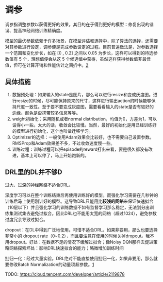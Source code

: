 

<!--
 * @version:
 * @Author:  StevenJokess（蔡舒起） https://github.com/StevenJokess
 * @Date: 2023-10-03 00:59:05
 * @LastEditors:  StevenJokess（蔡舒起） https://github.com/StevenJokess
 * @LastEditTime: 2023-10-03 01:08:08
 * @Description:
 * @Help me: make friends by a867907127@gmail.com and help me get some “foreign” things or service I need in life; 如有帮助，请资助，失业3年了。![支付宝收款码](https://github.com/StevenJokess/d2rl/blob/master/img/%E6%94%B6.jpg)
 * @TODO::
 * @Reference:
-->
# 调参

调参指调整参数以获得更好的效果，其目的在于得到更好的模型：修复出现的错误、提高神经网络训练精确度。

模型的最优参数依赖于许多场景，在模型评估和选择中，除了算法的选择，还需要对其参数进行设定，调参便是完成参数设定的过程。目前普遍做法是，对参数选择一个范围和变化步长，如在 [0 , 0.2] 之间以 0.05 为步长，这样可以得到的待选参数值有 5 个，理想值便会从这 5 个候选值中获得，虽然这样获得参数值非最佳值，但可在计算开销和性能估计之间折中。[2]

## 具体措施

1. 数据预处理：如果输入的state是图片，那么可以进行resize和变成灰度图。进行resize的时候，尽可能保持原来的尺寸，这样进行输出action的时候能够保持尺度一致性。至于要不要变成灰度图，需要看看输入的state是否有较好的边缘，颜色是否携带较多信息等等。
1. weight初始化：采用随机或者normal distribution，均值为0，方差为1，可以设得小一些。太大的话，收敛会比较慢。当然，最好的初始化是用已经训练好的模型进行初始化，这个也叫做迁移学习。
1. Optimizer的选择：一般使用Adam效果会比较好，也不需要自己设置参数。RMSProp和Adam效果差不多，不过收敛速度慢一些。
1. 训练过程：训练过程可以把episode的reward打出来看，要是很久都没有改进，基本上可以停了，马上开始跑新的。

## DRL里的DL并不够D

过大、过深的神经网络不适合DRL。

深度学习可以在整个训练结束后再使用训练好的模型。而强化学习需要在几秒钟的训练后马上使用刚训好的模型。这导致DRL只能用比**较浅的网络**来保证快速拟合（10层以下）并且强化学习的训练数据不如有监督学习那么稳定，无法划分出训练集测试集去避免过拟合，因此DRL也不能用太宽的网络（超过1024），避免参数过度冗余导致过拟合。

dropout：在DL中得到广泛地使用，可惜不适合DRL。如果非要用，那么也要选择非常小的 dropout rate（0~0.2），而且要注意在使用的时候关掉dropout。我不用dropout。好处：在数据不足的情况下缓解过拟合；像Noisy DQN那样去促进策略网络探索坏处：影响DRL快速拟合的能力；略微增加训练时间

批归一化：经过大量实验，DRL绝对不能直接使用批归一化，如果非要用，那么就要修改Batch Normalization的动量项超参数。[1]

[1]: https://blog.csdn.net/qq_40145095/article/details/126337455
[2]: https://hyper.ai/wiki/2680

TODO: https://cloud.tencent.com/developer/article/2119878
